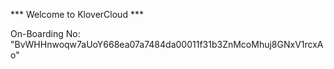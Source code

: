 *** Welcome to KloverCloud ***

On-Boarding No: &#34;BvWHHnwoqw7aUoY668ea07a7484da00011f31b3ZnMcoMhuj8GNxV1rcxAo&#34;
